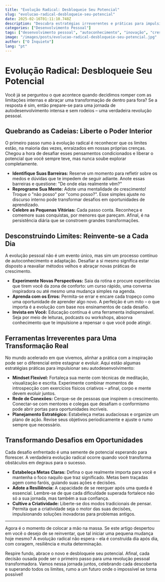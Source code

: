 ```yaml
---
title: "Evolução Radical: Desbloqueie Seu Potencial"
slug: "evolucao-radical-desbloqueie-seu-potencial"
date: 2025-02-16T01:11:10.748Z
description: "Descubra estratégias irreverentes e práticas para impulsionar seu crescimento pessoal. Mergulhe em insights inovadores que transformam a jornada do autodesenvolvimento em uma experiência única e poderosa!"
categories: ["Desenvolvimento Pessoal"]
tags: ["desenvolvimento pessoal", "autoconhecimento", "inovação", "crescimento", "transformação pessoal"]
image: "/images/posts/evolucao-radical-desbloqueie-seu-potencial.jpg"
author: ["O Inquieto"]
lang: "pt"
---
```


# Evolução Radical: Desbloqueie Seu Potencial

Você já se perguntou o que acontece quando decidimos romper com as limitações internas e abraçar uma transformação de dentro para fora? Se a resposta é sim, então prepare-se para uma jornada de autodesenvolvimento intensa e sem rodeios – uma verdadeira revolução pessoal.

## Quebrando as Cadeias: Liberte o Poder Interior

O primeiro passo rumo à evolução radical é reconhecer que os limites estão, na maioria das vezes, enraizados em nossas próprias crenças. Chegou a hora de desafiar esses pensamentos condicionados e liberar o potencial que você sempre teve, mas nunca soube explorar completamente.

- **Identifique Suas Barreiras:** Reserve um momento para refletir sobre os medos e dúvidas que te impedem de seguir adiante. Anote essas barreiras e questione: "De onde elas realmente vêm?"
- **Reprograme Sua Mente:** Adote uma mentalidade de crescimento! Troque o "não posso" por "como posso?". Esse simples ajuste no discurso interno pode transformar desafios em oportunidades de aprendizado.
- **Celebre as Pequenas Vitórias:** Cada passo conta. Reconheça e comemore suas conquistas, por menores que pareçam. Afinal, é na persistência diária que se constroem grandes transformações.

## Desconstruindo Limites: Reinvente-se a Cada Dia

A evolução pessoal não é um evento único, mas sim um processo contínuo de autoconhecimento e adaptação. Desafiar a si mesmo significa estar disposto a reavaliar métodos velhos e abraçar novas práticas de crescimento.

- **Experimente Novas Perspectivas:** Saia da rotina e procure experiências que tirem você da zona de conforto: um curso rápido, uma conversa inspiradora ou até mesmo uma mudança simples na agenda.
- **Aprenda com os Erros:** Permita-se errar e encare cada tropeço como uma oportunidade de aprender algo novo. A perfeição é um mito – o que importa é a evolução com base nos ensinamentos de cada desafio.
- **Invista em Você:** Educação contínua é uma ferramenta indispensável. Seja por meio de leituras, podcasts ou workshops, absorva conhecimento que te impulsione a repensar o que você pode atingir.

## Ferramentas Irreverentes para Uma Transformação Real

No mundo acelerado em que vivemos, alinhar a prática com a inspiração pode ser o diferencial entre estagnar e evoluir. Aqui estão algumas estratégias práticas para impulsionar seu autodesenvolvimento:

- **Mindset Flexível:** Fortaleça sua mente com técnicas de meditação, visualização e escrita. Experimente combinar momentos de introspecção com exercícios físicos criativos – afinal, corpo e mente devem evoluir juntos.
- **Rede de Conexões:** Cerque-se de pessoas que inspirem o crescimento. Conectar-se com mentores e colegas que desafiam o conformismo pode abrir portas para oportunidades incríveis.
- **Planejamento Estratégico:** Estabeleça metas audaciosas e organize um plano de ação. Revise seus objetivos periodicamente e ajuste o rumo sempre que necessário.

## Transformando Desafios em Oportunidades

Cada desafio enfrentado é uma semente de potencial esperando para florescer. A verdadeira evolução radical ocorre quando você transforma obstáculos em degraus para o sucesso.

- **Estabeleça Metas Claras:** Defina o que realmente importa para você e mantenha o foco naquilo que traz significado. Metas bem traçadas agem como faróis, guiando suas ações e decisões.
- **Adote a Resiliência:** A capacidade de se reerguer após uma queda é essencial. Lembre-se de que cada dificuldade superada fortalece não só a sua jornada, mas também a sua confiança.
- **Cultive a Criatividade:** Liberte-se dos modos tradicionais de pensar. Permita que a criatividade seja o motor das suas decisões, impulsionando soluções inovadoras para problemas antigos.

---

Agora é o momento de colocar a mão na massa. Se este artigo despertou em você o desejo de se reinventar, que tal iniciar uma pequena mudança hoje mesmo? A evolução radical não espera – ela é construída dia após dia, com coragem, resiliência e muita determinação.

Respire fundo, abrace o novo e desbloqueie seu potencial. Afinal, cada decisão ousada pode ser o primeiro passo para uma revolução pessoal transformadora. Vamos nessa jornada juntos, celebrando cada descoberta e superando todos os limites, rumo a um futuro onde o impossível se torna possível!